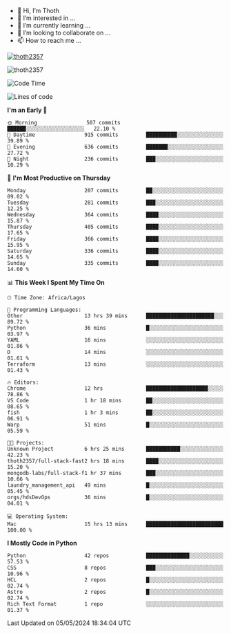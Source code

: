 <!---
thoth2357/thoth2357 is a ✨ special ✨ repository because its `README.md` (this file) appears on your GitHub profile.
You can click the Preview link to take a look at your changes.
--->

- 👋 Hi, I’m Thoth
- 👀 I’m interested in ...
- 🌱 I’m currently learning ...
- 💞️ I’m looking to collaborate on ...
- 📫 How to reach me ...


<p align="left"> <a href="https://github.com/ryo-ma/github-profile-trophy"><img src="https://github-profile-trophy.vercel.app/?username=thoth2357&theme=gruvbox&no-bg=true&no-frame=false&title=MultiLanguage,Commits,Repositories,Stars,Followers,PullRequest,Reviews,Issues" alt="thoth2357" /></a> </p>

<p align="left"> <img src="https://komarev.com/ghpvc/?username=thoth2357&label=Profile%20views&color=0e75b6&style=flat" alt="thoth2357" /> </p>

<!--START_SECTION:waka-->
![Code Time](http://img.shields.io/badge/Code%20Time-2%2C924%20hrs%2031%20mins-blue)

![Lines of code](https://img.shields.io/badge/From%20Hello%20World%20I%27ve%20Written-30.9%20million%20lines%20of%20code-blue)

**I'm an Early 🐤** 

```text
🌞 Morning                507 commits         ██████░░░░░░░░░░░░░░░░░░░   22.10 % 
🌆 Daytime                915 commits         ██████████░░░░░░░░░░░░░░░   39.89 % 
🌃 Evening                636 commits         ███████░░░░░░░░░░░░░░░░░░   27.72 % 
🌙 Night                  236 commits         ███░░░░░░░░░░░░░░░░░░░░░░   10.29 % 
```
📅 **I'm Most Productive on Thursday** 

```text
Monday                   207 commits         ██░░░░░░░░░░░░░░░░░░░░░░░   09.02 % 
Tuesday                  281 commits         ███░░░░░░░░░░░░░░░░░░░░░░   12.25 % 
Wednesday                364 commits         ████░░░░░░░░░░░░░░░░░░░░░   15.87 % 
Thursday                 405 commits         ████░░░░░░░░░░░░░░░░░░░░░   17.65 % 
Friday                   366 commits         ████░░░░░░░░░░░░░░░░░░░░░   15.95 % 
Saturday                 336 commits         ████░░░░░░░░░░░░░░░░░░░░░   14.65 % 
Sunday                   335 commits         ████░░░░░░░░░░░░░░░░░░░░░   14.60 % 
```


📊 **This Week I Spent My Time On** 

```text
🕑︎ Time Zone: Africa/Lagos

💬 Programming Languages: 
Other                    13 hrs 39 mins      ██████████████████████░░░   89.72 % 
Python                   36 mins             █░░░░░░░░░░░░░░░░░░░░░░░░   03.97 % 
YAML                     16 mins             ░░░░░░░░░░░░░░░░░░░░░░░░░   01.86 % 
D                        14 mins             ░░░░░░░░░░░░░░░░░░░░░░░░░   01.61 % 
Terraform                13 mins             ░░░░░░░░░░░░░░░░░░░░░░░░░   01.43 % 

🔥 Editors: 
Chrome                   12 hrs              ████████████████████░░░░░   78.86 % 
VS Code                  1 hr 18 mins        ██░░░░░░░░░░░░░░░░░░░░░░░   08.65 % 
fish                     1 hr 3 mins         ██░░░░░░░░░░░░░░░░░░░░░░░   06.91 % 
Warp                     51 mins             █░░░░░░░░░░░░░░░░░░░░░░░░   05.59 % 

🐱‍💻 Projects: 
Unknown Project          6 hrs 25 mins       ███████████░░░░░░░░░░░░░░   42.23 % 
thoth2357/full-stack-fast2 hrs 18 mins       ████░░░░░░░░░░░░░░░░░░░░░   15.20 % 
mongodb-labs/full-stack-f1 hr 37 mins        ███░░░░░░░░░░░░░░░░░░░░░░   10.66 % 
laundry_management_api   49 mins             █░░░░░░░░░░░░░░░░░░░░░░░░   05.45 % 
orgs/hdsDevOps           36 mins             █░░░░░░░░░░░░░░░░░░░░░░░░   04.01 % 

💻 Operating System: 
Mac                      15 hrs 13 mins      █████████████████████████   100.00 % 
```

**I Mostly Code in Python** 

```text
Python                   42 repos            ██████████████░░░░░░░░░░░   57.53 % 
CSS                      8 repos             ███░░░░░░░░░░░░░░░░░░░░░░   10.96 % 
HCL                      2 repos             █░░░░░░░░░░░░░░░░░░░░░░░░   02.74 % 
Astro                    2 repos             █░░░░░░░░░░░░░░░░░░░░░░░░   02.74 % 
Rich Text Format         1 repo              ░░░░░░░░░░░░░░░░░░░░░░░░░   01.37 % 
```




 Last Updated on 05/05/2024 18:34:04 UTC
<!--END_SECTION:waka-->
<!--![](http://github-profile-summary-cards.vercel.app/api/cards/profile-details?username=thoth2357&theme=2077)

![](http://github-profile-summary-cards.vercel.app/api/cards/stats?username=thoth2357&theme=2077)![](http://github-profile-summary-cards.vercel.app/api/cards/productive-time?username=thoth2357&theme=2077&utcOffset=8) -->
